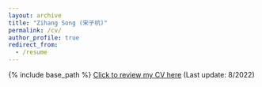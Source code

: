```yaml
---
layout: archive
title: "Zihang Song (宋子杭)"
permalink: /cv/
author_profile: true
redirect_from:
  - /resume
---
```


{% include base_path %}
[Click to review my CV here](http://szh1456.github.io/files/CV_Zihang_Song.pdf) (Last update: 8/2022)

